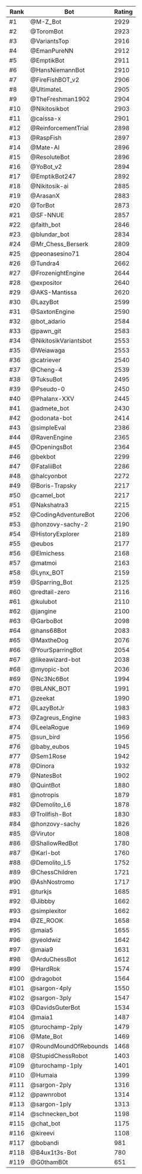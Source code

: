 Rank|Bot|Rating
---|---|---
#1|@M-Z_Bot|2929
#2|@ToromBot|2923
#3|@VariantsTop|2916
#4|@EmanPureNN|2912
#5|@EmptikBot|2911
#6|@HansNiemannBot|2910
#7|@FireFishBOT_v2|2906
#8|@UltimateL|2905
#9|@TheFreshman1902|2904
#10|@Nikitosikbot|2903
#11|@caissa-x|2901
#12|@ReinforcementTrial|2898
#13|@RaspFish|2897
#14|@Mate-AI|2896
#15|@ResoluteBot|2896
#16|@YoBot_v2|2894
#17|@EmptikBot247|2892
#18|@Nikitosik-ai|2885
#19|@ArasanX|2883
#20|@TorBot|2873
#21|@SF-NNUE|2857
#22|@faith_bot|2846
#23|@blundar_bot|2834
#24|@Mr_Chess_Berserk|2809
#25|@peonasesino71|2804
#26|@Tundra4|2662
#27|@FrozenightEngine|2644
#28|@expositor|2640
#29|@AKS-Mantissa|2620
#30|@LazyBot|2599
#31|@SaxtonEngine|2590
#32|@bot_adario|2584
#33|@pawn_git|2583
#34|@NikitosikVariantsbot|2553
#35|@Weiawaga|2553
#36|@catriever|2540
#37|@Cheng-4|2539
#38|@TuksuBot|2495
#39|@Pseudo-0|2450
#40|@Phalanx-XXV|2445
#41|@admete_bot|2430
#42|@odonata-bot|2414
#43|@simpleEval|2386
#44|@RavenEngine|2365
#45|@OpeningsBot|2364
#46|@bekbot|2299
#47|@FataliiBot|2286
#48|@halcyonbot|2272
#49|@Boris-Trapsky|2217
#50|@camel_bot|2217
#51|@Nakshatra3|2215
#52|@CodingAdventureBot|2206
#53|@honzovy-sachy-2|2190
#54|@HistoryExplorer|2189
#55|@eubos|2177
#56|@Elmichess|2168
#57|@matmoi|2163
#58|@Lynx_BOT|2159
#59|@Sparring_Bot|2125
#60|@redtail-zero|2116
#61|@kulubot|2110
#62|@jangine|2100
#63|@GarboBot|2098
#64|@hans68Bot|2083
#65|@MaxtheDog|2076
#66|@YourSparringBot|2054
#67|@likeawizard-bot|2038
#68|@myopic-bot|2036
#69|@Nc3Nc6Bot|1994
#70|@BLANK_BOT|1991
#71|@zeekat|1990
#72|@LazyBotJr|1983
#73|@Zagreus_Engine|1983
#74|@LeelaRogue|1969
#75|@sun_bird|1956
#76|@baby_eubos|1945
#77|@Sem1Rose|1942
#78|@Dinora|1932
#79|@NatesBot|1902
#80|@QuintBot|1880
#81|@notropis|1879
#82|@Demolito_L6|1878
#83|@Trollfish-Bot|1830
#84|@honzovy-sachy|1826
#85|@Virutor|1808
#86|@ShallowRedBot|1780
#87|@Karl-bot|1760
#88|@Demolito_L5|1752
#89|@ChessChildren|1721
#90|@AshNostromo|1717
#91|@turkjs|1685
#92|@Jibbby|1662
#93|@simplexitor|1662
#94|@ZE_ROOK|1658
#95|@maia5|1655
#96|@yeoldwiz|1642
#97|@maia9|1631
#98|@ArduChessBot|1612
#99|@HardRok|1574
#100|@dragobot|1564
#101|@sargon-4ply|1550
#102|@sargon-3ply|1547
#103|@DavidsGuterBot|1534
#104|@maia1|1487
#105|@turochamp-2ply|1479
#106|@Mate_Bot|1469
#107|@RoundMoundOfRebounds|1468
#108|@StupidChessRobot|1403
#109|@turochamp-1ply|1401
#110|@Humaia|1399
#111|@sargon-2ply|1316
#112|@pawnrobot|1314
#113|@sargon-1ply|1313
#114|@schnecken_bot|1198
#115|@chat_bot|1175
#116|@kireevi|1108
#117|@bobandi|981
#118|@B4ux1t3s-Bot|780
#119|@G0thamB0t|651
